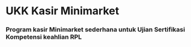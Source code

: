# UKK Kasir Minimarket

### Program kasir Minimarket sederhana untuk Ujian Sertifikasi Kompetensi keahlian RPL
